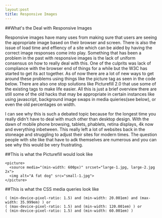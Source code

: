 ```yaml
---
layout:post
title: Responsive Images
---
```


##What's the Deal with Responsive Images

Responsive images have many uses from making sure that users are seeing the appropriate image based on their browser and screen.
There is also the issue of load time and effiency of a site which can be aided by having the correct image responses come into play.
Something that has been a problem in the past with responsive images is the lack of uniform consensus on how to really deal with this.
One of the culprits was lack of compliance with the browser end of things for a while but the W3C has started to get its act together.
As of now there are a lot of new ways to get around these problems using things like the picture tag as seen in the code below.
There are also one stop solutions like Picturefill 2.0 that use some of the existing tags to make life easier.  All this is just a brief overview
there are still some of the old hacks that may be appropriate in certain instances like using javascript, background image swaps in media quieries(see below), or even the old percentages on width.

I can see why this is such a debated topic because for the longest time you really didn't have to deal with much other than desktop design.
With the dawn of mobile phone browsing, tablets, phablets, retina displays, 4k now and everything inbetween.  This really left a lot of 
websites back in the stoneage and struggling to adjust their sites for modern times.  The question people with site like that have to adk themselves
are numerous and you can see why this would be very frustrating.

##This is what the Picturefill would look like

```
<picture>
  <source media="(min-width: 600px)" srcset="large-1.jpg, large-2.jpg 2x">
  <img alt="A fat dog" src="small-1.jpg">
</picture> 
```
##This is what the CSS media queries look like

```
( (min-device-pixel-ratio: 1.5) and (min-width: 20.001em) and (max-width: 35.999em) ) or
( (max-device-pixel-ratio: 1.5) and (min-width: 120.001em) ) or
( (min-device-pixel-ratio: 1.5) and (min-width: 60.001em) )
```
